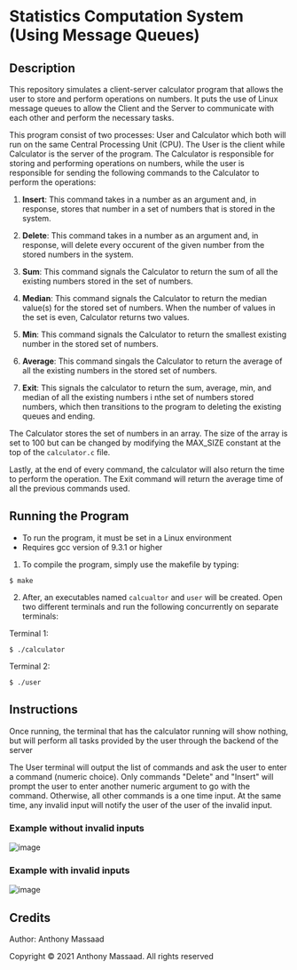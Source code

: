 # Statistics Computation System (Using Message Queues)

## Description
This repository simulates a client-server calculator program that allows the user to store and perform operations on numbers. It puts the use of Linux message queues to allow the Client and the Server to communicate with each other and perform the necessary tasks. 

This program consist of two processes: User and Calculator which both will run on the same Central Processing Unit (CPU). The User is the client while Calculator is the server of the program. The Calculator is responsible for storing and performing operations on numbers, while the user is responsible for sending the following commands to the Calculator to perform the operations: 

1) **Insert**: This command takes in a number as an argument and, in response, stores that number in a set of numbers that is stored in the system. 

2) **Delete**: This command takes in a number as an argument and, in response, will delete every occurent of the given number from the stored numbers in the system. 

3) **Sum**: This command signals the Calculator to return the sum of all the existing numbers stored in the set of numbers.

4) **Median**: This command signals the Calculator to return the median value(s) for the stored set of numbers. When the number of values in the set is even, Calculator returns two values. 

5) **Min**: This command signals the Calculator to return the smallest existing number in the stored set of numbers.

6) **Average**: This command singals the Calculator to return the average of all the existing numbers in the stored set of numbers.

7) **Exit**: This signals the calculator to return the sum, average, min, and median of all the existing numbers i nthe set of numbers stored numbers, which then transitions to the program to deleting the existing queues and ending.

The Calculator stores the set of numbers in an array. The size of the array is set to 100 but can be changed by modifying the MAX_SIZE constant at the top of the ```calculator.c``` file.

Lastly, at the end of every command, the calculator will also return the time to perform the operation. The Exit command will return the average time of all the previous commands used.

## Running the Program
- To run the program, it must be set in a Linux environment
- Requires gcc version of 9.3.1 or higher 

1. To compile the program, simply use the makefile by typing:
```
$ make
```
2. After, an executables named ```calcualtor``` and ```user``` will be created. Open two different terminals and run the following concurrently on separate terminals:

Terminal 1:
``` 
$ ./calculator
```
Terminal 2:
```
$ ./user
```
## Instructions
Once running, the terminal that has the calculator running will show nothing, but will perform all tasks provided by the user through the backend of the server

The User terminal will output the list of commands and ask the user to enter a command (numeric choice). Only commands "Delete" and "Insert" will prompt the user to enter another numeric argument to go with the command. Otherwise, all other commands is a one time input. At the same time, any invalid input will notify the user of the user of the invalid input.

### Example without invalid inputs
![image](https://user-images.githubusercontent.com/62800170/164132000-03647e35-b71c-4550-b0a7-cfcfc948db8a.png)

### Example with invalid inputs
![image](https://user-images.githubusercontent.com/62800170/164132114-feef3b50-0dd6-4fe7-a6d2-f949c9406e15.png)

## Credits
Author: Anthony Massaad

Copyright © 2021 Anthony Massaad. All rights reserved
